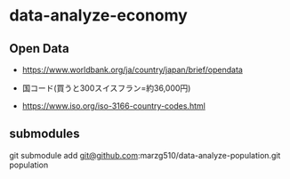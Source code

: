 # data-analyze-economy

## Open Data
- https://www.worldbank.org/ja/country/japan/brief/opendata

- 国コード(買うと300スイスフラン=約36,000円)
 - https://www.iso.org/iso-3166-country-codes.html

## submodules
git submodule add git@github.com:marzg510/data-analyze-population.git population

